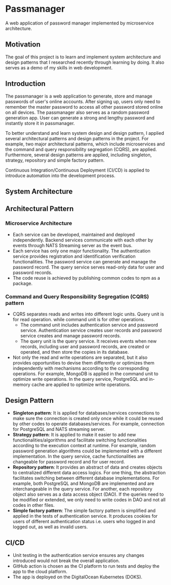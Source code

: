 # Passmanager

A web application of password manager implemented by microservice architecture.

## Motivation

The goal of this project is to learn and implement system architecture and design patterns that I researched recently through learning by doing. It also serves as a demo of my skills in web development.

## Introduction

The passmanager is a web application to generate, store and manage passwords of user's online accounts. After signing up, users only need to remember the master password to access all other password stored online on all devices. The passmanager also serves as a random password generation app. User can generate a strong and lengthy password and instantly store it in passmanager.

To better understand and learn system design and design pattern, I applied several architectural patterns and design patterns in the project. For example, two major architectural patterns, which include microservices and the command and query responsibility segregation (CQRS), are applied. Furthermore, several design patterns are applied, including singleton, strategy, repository and simple factory pattern.

Continuous Integration/Continuous Deployment (CI/CD) is applied to introduce automation into the development process.

## System Architecture



## Architectural Pattern

### Microservice Architecture

- Each service can be developed, maintained and deployed independently. Backend services communicate with each other by events through NATS Streaming server as the event bus. 
- Each service has only one major functionality. The authentication service provides registration and identification verification functionalities. The password service can generate and manage the password record. The query service serves read-only data for user and password records.
- The code reuse is achieved by publishing common codes to npm as a package.  

### Command and Query Responsibility Segregation (CQRS) pattern

- CQRS separates reads and writes into different logic units. Query unit is for read operation. while command unit is for other operations.
  - The command unit includes authentication service and password service. Authentication service creates user records and password service creates and manage password records.
  - The query unit is the query service. It receives events when new records, including user and password records, are created or operated, and then store the copies in its database.
- Not only the read and write operations are separated, but it also provides opportunities to devise them differently or optimizes them independently with mechanisms according to the corresponding operations. For example, MongoDB is applied in the command unit to optimize write operations. In the query service, PostgreSQL and in-memory cache are applied to optimize write operations.

## Design Pattern

- **Singleton pattern**: It is applied for databases/services connections to make sure the connection is created only once while it could be reused by other codes to operate databases/services. For example, connection for PostgreSQL and NATS streaming server.
- **Strategy pattern**: It is applied to make it easier to add new functionalities/algorithms and facilitate switching functionalities according to the execution context at runtime. For example, random password generation algorithms could be implemented with a different implementation. In the query service, cache functionalities are changeable for password record and for user record. 
- **Repository pattern**: It provides an abstract of data and creates objects to centralized different data access logics. For one thing, the abstraction facilitates switching between different database implementations. For example, both PostgreSQL and MongoDB are implemented and are interchangeable in the query service. For another, each repository object also serves as a data access object (DAO). If the queries need to be modified or extended, we only need to write codes in DAO and not all codes in other files.
- **Simple factory pattern**: The simple factory pattern is simplified and applied in the tests of authentication service. It produces cookies for users of different authentication status i.e. users who logged in and logged out, as well as invalid users. 

## CI/CD

- Unit testing in the authentication service ensures any changes introduced would not break the overall application.
- GitHub action is chosen as the CI platform to run tests and deploy the app to the cloud platform.
- The app is deployed on the DigitalOcean Kubernetes (DOKS). 


